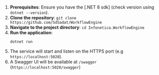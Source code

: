 1.  **Prerequisites**: Ensure you have the [.NET 8 sdk] (check version using `dotnet --version`).
2.  **Clone the repository**: `git clone https://github.com/SdSadat/WorkflowEngine`
3.  **Navigate to the project directory**: `cd Infonetica.WorkflowEngine`
4.  **Run the application**:
    ```bash
    dotnet run
    ```
5.  The service will start and listen on the HTTPS port (e.g `https://localhost:5020`).
6.  A Swagger UI will be available at `/swagger` (`https://localhost:5020/swagger`)